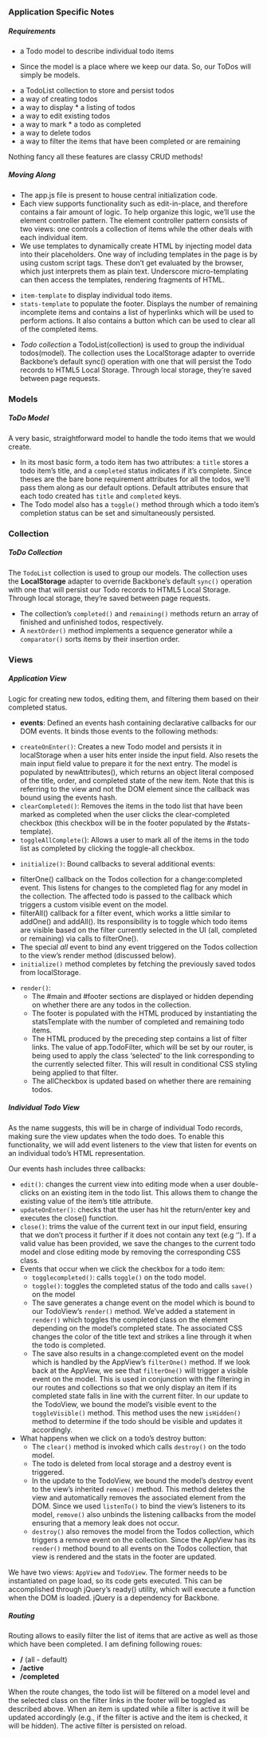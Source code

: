 ### Application Specific Notes

##### Requirements

* a Todo model to describe individual todo items
 - Since the model is a place where we keep our data. So, our ToDos will simply be models.
* a TodoList collection to store and persist todos
* a way of creating todos
* a way to display * a listing of todos
* a way to edit existing todos
* a way to mark * a todo as completed
* a way to delete todos
* a way to filter the items that have been completed or are remaining

Nothing fancy all these features are classy CRUD methods!

##### Moving Along

* The app.js file is present to house central initialization code.
* Each view supports functionality such as edit-in-place, and therefore contains a fair amount of logic. To help organize this logic, we’ll use the element controller pattern. The element controller pattern consists of two views: one controls a collection of items while the other deals with each individual item.
* We use templates to dynamically create HTML by injecting model data into their placeholders. One way of including templates in the page is by using custom script tags. These don’t get evaluated by the browser, which just interprets them as plain text. Underscore micro-templating can then access the templates, rendering fragments of HTML. 
 - `item-template` to display individual todo items.
 - `stats-template` to populate the footer. Displays the number of remaining incomplete items and contains a list of hyperlinks which will be used to perform actions. It also contains a button which can be used to clear all of the completed items.
* *Todo collection* a TodoList(collection) is used to group the individual todos(model). The collection uses the LocalStorage adapter to override Backbone’s default sync() operation with one that will persist the Todo records to HTML5 Local Storage. Through local storage, they’re saved between page requests.

### Models

##### ToDo Model

A very basic, straightforward model to handle the todo items that we would create. 

* In its most basic form, a todo item has two attributes: a `title` stores a todo item’s title, and a `completed` status indicates if it’s complete. Since theses are the bare bone requirement attributes for all the todos, we'll pass them along as our default options. Default attributes ensure that each todo created has `title` and `completed` keys.
* The Todo model also has a `toggle()` method through which a todo item’s completion status can be set and simultaneously persisted.

### Collection

##### ToDo Collection

The `TodoList` collection is used to group our models. The collection uses the **LocalStorage** adapter to override Backbone’s default `sync()` operation with one that will persist our Todo records to HTML5 Local Storage. Through local storage, they’re saved between page requests.

* The collection’s `completed()` and `remaining()` methods return an array of finished and unfinished todos, respectively.
* A `nextOrder()` method implements a sequence generator while a `comparator()` sorts items by their insertion order.


### Views

##### Application View

Logic for creating new todos, editing them, and filtering them based on their completed status.

* **events**: Defined an events hash containing declarative callbacks for our DOM events. It binds those events to the following methods:
 - `createOnEnter()`: Creates a new Todo model and persists it in localStorage when a user hits enter inside the input field. Also resets the main input field value to prepare it for the next entry. The model is populated by newAttributes(), which returns an object literal composed of the title, order, and completed state of the new item. Note that this is referring to the view and not the DOM element since the callback was bound using the events hash.
 - `clearCompleted()`: Removes the items in the todo list that have been marked as completed when the user clicks the clear-completed checkbox (this checkbox will be in the footer populated by the #stats-template).
 - `toggleAllComplete(`): Allows a user to mark all of the items in the todo list as completed by clicking the toggle-all checkbox.

* `initialize()`: Bound callbacks to several additional events:
 - filterOne() callback on the Todos collection for a change:completed event. This listens for changes to the completed flag for any model in the collection. The affected todo is passed to the callback which triggers a custom visible event on the model.
 - filterAll() callback for a filter event, which works a little similar to addOne() and addAll(). Its responsibility is to toggle which todo items are visible based on the filter currently selected in the UI (all, completed or remaining) via calls to filterOne().
 - The special *all* event to bind any event triggered on the Todos collection to the view’s render method (discussed below).
 - `initialize()` method completes by fetching the previously saved todos from localStorage.

* `render()`:
  - The #main and #footer sections are displayed or hidden depending on whether there are any todos in the collection.
  - The footer is populated with the HTML produced by instantiating the statsTemplate with the number of completed and remaining todo items.
  - The HTML produced by the preceding step contains a list of filter links. The value of app.TodoFilter, which will be set by our router, is being used to apply the class ‘selected’ to the link corresponding to the currently selected filter. This will result in conditional CSS styling being applied to that filter.
  - The allCheckbox is updated based on whether there are remaining todos.

##### Individual Todo View

As the name suggests, this will be in charge of individual Todo records, making sure the view updates when the todo does. To enable this functionality, we will add event listeners to the view that listen for events on an individual todo’s HTML representation.

Our events hash includes three callbacks:

* `edit()`: changes the current view into editing mode when a user double-clicks on an existing item in the todo list. This allows them to change the existing value of the item’s title attribute.
* `updateOnEnter()`: checks that the user has hit the return/enter key and executes the close() function.
* `close()`: trims the value of the current text in our input field, ensuring that we don’t process it further if it does not contain any text (e.g ‘’). If a valid value has been provided, we save the changes to the current todo model and close editing mode by removing the corresponding CSS class.
* Events that occur when we click the checkbox for a todo item:
  - `togglecompleted()`: calls `toggle()` on the todo model.
  - `toggle()`: toggles the completed status of the todo and calls `save()` on the model
  - The save generates a change event on the model which is bound to our TodoView’s `render()` method. We’ve added a statement in `render()` which toggles the completed class on the element depending on the model’s completed state. The associated CSS changes the color of the title text and strikes a line through it when the todo is completed.
  - The save also results in a change:completed event on the model which is handled by the AppView’s `filterOne()` method. If we look back at the AppView, we see that `filterOne()` will trigger a visible event on the model. This is used in conjunction with the filtering in our routes and collections so that we only display an item if its completed state falls in line with the current filter. In our update to the TodoView, we bound the model’s visible event to the `toggleVisible()` method. This method uses the new `isHidden()` method to determine if the todo should be visible and updates it accordingly.
* What happens when we click on a todo’s destroy button:
  - The `clear()` method is invoked which calls `destroy()` on the todo model.
  - The todo is deleted from local storage and a destroy event is triggered.
  - In the update to the TodoView, we bound the model’s destroy event to the view’s inherited `remove()` method. This method deletes the view and automatically removes the associated element from the DOM. Since we used `listenTo()` to bind the view’s listeners to its model, `remove()` also unbinds the listening callbacks from the model ensuring that a memory leak does not occur.
  - `destroy()` also removes the model from the Todos collection, which triggers a remove event on the collection.
Since the AppView has its `render()` method bound to all events on the Todos collection, that view is rendered and the stats in the footer are updated.  

We have two views: `AppView` and `TodoView`. The former needs to be instantiated on page load, so its code gets executed. This can be accomplished through jQuery’s ready() utility, which will execute a function when the DOM is loaded. jQuery is a dependency for Backbone.



##### Routing
Routing allows to easily filter the list of items that are active as well as those which have been completed. I am defining following roues:
* **/** (all - default)
* **/active**
* **/completed**

When the route changes, the todo list will be filtered on a model level and the selected class on the filter links in the footer will be toggled as described above. When an item is updated while a filter is active it will be updated accordingly (e.g., if the filter is active and the item is checked, it will be hidden). The active filter is persisted on reload.







